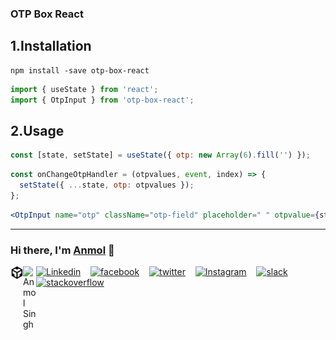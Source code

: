### OTP Box React

## 1.Installation

```
npm install -save otp-box-react
```

```jsx
import { useState } from 'react';
import { OtpInput } from 'otp-box-react';
```

## 2.Usage

```jsx
const [state, setState] = useState({ otp: new Array(6).fill('') });
```

```jsx
const onChangeOtpHandler = (otpvalues, event, index) => {
  setState({ ...state, otp: otpvalues });
};
```

```jsx
<OtpInput name="otp" className="otp-field" placeholder=" " otpvalue={state.otp} onChangeOtpHandler={onChangeOtpHandler} />
```

---

### Hi there, I'm [Anmol](https://www.linkedin.com/in/anmolsukki/) 👋

<!-- CodeSandbox -->
<a href="https://codesandbox.io/u/anmolsukki">
  <img align="left" alt="Anmol Singh | CodeSandbox" width="20px" src="https://raw.githubusercontent.com/anuraghazra/anuraghazra/master/assets/codesandbox.svg" />
</a>

<!-- Discord -->
<a href="https://discord.gg/zMkSphwHjE">
  <img align="left" alt="Anmol Singh" width="21px" src="https://raw.githubusercontent.com/anuraghazra/anuraghazra/master/assets/discord-round.svg" />
</a>

[![Linkedin](https://img.shields.io/badge/-LinkedIn-blue?style=flat-square&logo=Linkedin&logoColor=white&link=https://www.linkedin.com/in/anmolsukki/)](https://www.linkedin.com/in/anmolsukki/)&nbsp;&nbsp;&nbsp;
[![facebook](https://aleen42.github.io/badges/src/facebook.svg)](https://www.facebook.com/Anmolsukki/)&nbsp;&nbsp;&nbsp;
[![twitter](https://aleen42.github.io/badges/src/twitter.svg)](https://twitter.com/anmolsukki)&nbsp;&nbsp;&nbsp;
[![Instagram](https://img.shields.io/badge/-Instagram-e4405f?style=flat-square&logo=Instagram&logoColor=white)](https://www.instagram.com/anmolsukki/)&nbsp;&nbsp;&nbsp;
[![slack](https://aleen42.github.io/badges/src/slack.svg)](https://join.slack.com/t/anmolsukki/shared_invite/zt-k7cfber5-JVl_kGaNdNqvwsMADPiUWg)&nbsp;&nbsp;&nbsp;
[![stackoverflow](https://aleen42.github.io/badges/src/stackoverflow.svg)](https://stackoverflow.com/users/10825957/anmol-kumar-singh)
